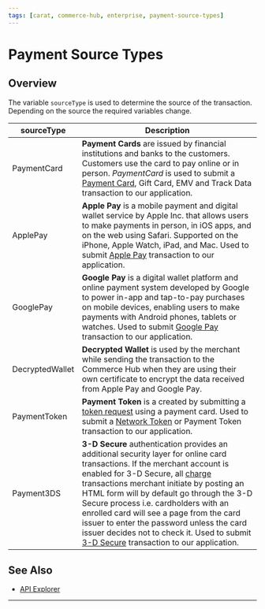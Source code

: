 ```yaml
---
tags: [carat, commerce-hub, enterprise, payment-source-types]
---
```



# Payment Source Types

## Overview

The variable `sourceType` is used to determine the source of the transaction. Depending on the source the required variables change. 

| sourceType | Description |
| ----- | ----- |
| PaymentCard | **Payment Cards** are issued by financial institutions and banks to the customers. Customers use the card to pay online or in person. *PaymentCard* is used to submit a [Payment Card](?path=docs/Resources/Guides/Payment-Sources/Payment-Card.md), Gift Card, EMV and Track Data transaction to our application. |
| ApplePay | **Apple Pay** is a mobile payment and digital wallet service by Apple Inc. that allows users to make payments in person, in iOS apps, and on the web using Safari. Supported on the iPhone, Apple Watch, iPad, and Mac. Used to submit [Apple Pay](?path=docs/Online-Mobile-Digital/Wallets-AltPayments/Apple-Pay/Apple-Pay.md) transaction to our application. |
| GooglePay | **Google Pay** is a digital wallet platform and online payment system developed by Google to power in-app and tap-to-pay purchases on mobile devices, enabling users to make payments with Android phones, tablets or watches. Used to submit [Google Pay](?path=docs/Online-Mobile-Digital/Wallets-AltPayments/Google-Pay/Google-Pay.md) transaction to our application. |
| DecryptedWallet | **Decrypted Wallet** is used by the merchant while sending the transaction to the Commerce Hub when they are using their own certificate to encrypt the data received from Apple Pay and Google Pay. |
| PaymentToken | **Payment Token** is a created by submitting a [token request](?path=docs/Resources/API-Documents/Payments_VAS/Payment-Token.md) using a payment card. Used to submit a [Network Token](?path=docs/Resources/Guides/Payment-Sources/Network-Token.md) or Payment Token transaction to our application. |
| Payment3DS | **3-D Secure** authentication provides an additional security layer for online card transactions. If the merchant account is enabled for 3-D Secure, all [charge](?path=docs/Resources/API-Documents/Payments/Charges.md) transactions merchant initiate by posting an HTML form will by default go through the 3-D Secure process i.e. cardholders with an enrolled card will see a page from the card issuer to enter the password unless the card issuer decides not to check it. Used to submit [3-D Secure](?path=docs/Online-Mobile-Digital/3D-Secure/3DSecure.md) transaction to our application. |

## See Also

- [API Explorer](./api/?type=post&path=/payments/v1/charges)

---
